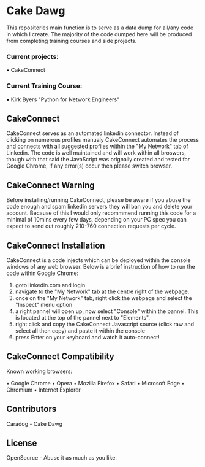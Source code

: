 # Cake Dawg

This repositories main function is to serve as a data dump for all/any code in which I create. The majority of the code dumped here will be produced from completing training courses and side projects.

### Current projects:

• CakeConnect

### Current Training Course:

• Kirk Byers "Python for Network Engineers"

## CakeConnect

CakeConnect serves as an automated linkedin connector. Instead of clicking on numerous profiles manualy CakeConnect automates the process and connects with all suggested profiles within the "My Network" tab of Linkedin. The code is well maintained and will work within all broswers, though with that said the JavaScript was orignally created and tested for Google Chrome, If any error(s) occur then please switch browser. 

## CakeConnect Warning

Before installing/running CakeConnect, please be aware if you abuse the code enough and spam linkedin servers they will ban you and delete your account. Because of this I would only recommmend running this code for a minimal of 10mins every few days, depending on your PC spec you can expect to send out roughly 210-760 connection requests per cycle. 

## CakeConnect Installation

CakeConnect is a code injects which can be deployed within the console windows of any web browser. Below is a brief instruction of how to run the code within Google Chrome:

1) goto linkedin.com and login
2) navigate to the "My Network" tab at the centre right of the webpage.
3) once on the "My Network" tab, right click the webpage and select the "Inspect" menu option
4) a right pannel will open up, now select "Console" within the pannel. This is located at the top of the pannel next to "Elements".
5) right click and copy the CakeConnect Javascript source (click raw and select all then copy) and paste it within the console
6) press Enter on your keyboard and watch it auto-connect!

## CakeConnect Compatibility

Known working browsers:

• Google Chrome
• Opera
• Mozilla Firefox
• Safari
• Microsoft Edge 
• Chromium
• Internet Explorer

## Contributors

Caradog - Cake Dawg

## License

OpenSource - Abuse it as much as you like. 
